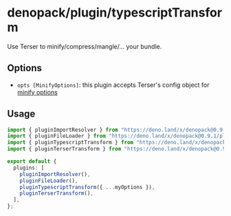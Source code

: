 # denopack/plugin/typescriptTransform

Use Terser to minify/compress/mangle/... your bundle.

## Options

- `opts [MinifyOptions]`: this plugin accepts Terser's config object for [minify options](https://terser.org/docs/api-reference#minify-options)

## Usage

```ts
import { pluginImportResolver } from "https://deno.land/x/denopack@0.9.1/plugin/importResolver/mod.ts";
import { pluginFileLoader } from "https://deno.land/x/denopack@0.9.1/plugin/fileLoader/mod.ts";
import { pluginTypescriptTransform } from "https://deno.land/x/denopack@0.9.1/plugin/typescriptTransform/mod.ts";
import { pluginTerserTransform } from "https://deno.land/x/denopack@0.9.1/plugin/terserTransform/mod.ts";

export default {
  plugins: [
    pluginImportResolver(),
    pluginFileLoader(),
    pluginTypescriptTransform({ ...myOptions }),
    pluginTerserTransform(),
  ],
};
```
